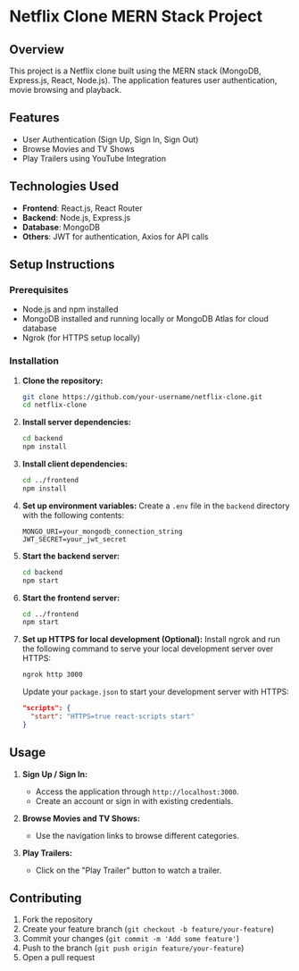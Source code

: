 # Netflix Clone MERN Stack Project

## Overview
This project is a Netflix clone built using the MERN stack (MongoDB, Express.js, React, Node.js). The application features user authentication, movie browsing and playback.
## Features
- User Authentication (Sign Up, Sign In, Sign Out)
- Browse Movies and TV Shows
- Play Trailers using YouTube Integration

## Technologies Used
- **Frontend**: React.js, React Router
- **Backend**: Node.js, Express.js
- **Database**: MongoDB
- **Others**: JWT for authentication, Axios for API calls

## Setup Instructions

### Prerequisites
- Node.js and npm installed
- MongoDB installed and running locally or MongoDB Atlas for cloud database
- Ngrok (for HTTPS setup locally)

### Installation

1. **Clone the repository:**
    ```bash
    git clone https://github.com/your-username/netflix-clone.git
    cd netflix-clone
    ```

2. **Install server dependencies:**
    ```bash
    cd backend
    npm install
    ```

3. **Install client dependencies:**
    ```bash
    cd ../frontend
    npm install
    ```

4. **Set up environment variables:**
    Create a `.env` file in the `backend` directory with the following contents:
    ```
    MONGO_URI=your_mongodb_connection_string
    JWT_SECRET=your_jwt_secret
    ```

5. **Start the backend server:**
    ```bash
    cd backend
    npm start
    ```

6. **Start the frontend server:**
    ```bash
    cd ../frontend
    npm start
    ```

7. **Set up HTTPS for local development (Optional):**
    Install ngrok and run the following command to serve your local development server over HTTPS:
    ```bash
    ngrok http 3000
    ```
    Update your `package.json` to start your development server with HTTPS:
    ```json
    "scripts": {
      "start": "HTTPS=true react-scripts start"
    }
    ```

## Usage
1. **Sign Up / Sign In:**
    - Access the application through `http://localhost:3000`.
    - Create an account or sign in with existing credentials.

2. **Browse Movies and TV Shows:**
    - Use the navigation links to browse different categories.

3. **Play Trailers:**
    - Click on the "Play Trailer" button to watch a trailer.

## Contributing
1. Fork the repository
2. Create your feature branch (`git checkout -b feature/your-feature`)
3. Commit your changes (`git commit -m 'Add some feature'`)
4. Push to the branch (`git push origin feature/your-feature`)
5. Open a pull request
